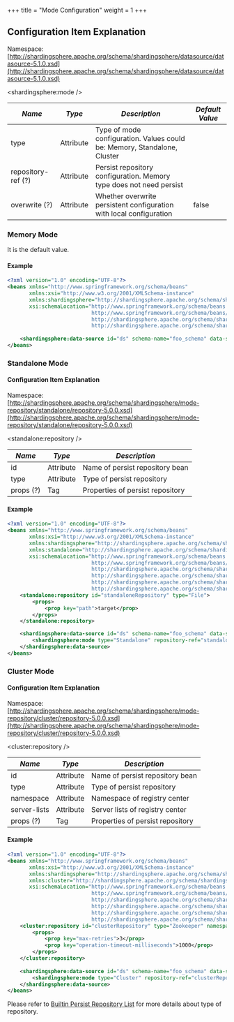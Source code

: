 +++
title = "Mode Configuration"
weight = 1
+++

## Configuration Item Explanation

Namespace: [http://shardingsphere.apache.org/schema/shardingsphere/datasource/datasource-5.1.0.xsd](http://shardingsphere.apache.org/schema/shardingsphere/datasource/datasource-5.1.0.xsd)

\<shardingsphere:mode />

| *Name*             | *Type*      | *Description*                                                            | *Default Value* |
| ------------------ | ----------- | ------------------------------------------------------------------------ | --------------- |
| type               | Attribute   | Type of mode configuration. Values could be: Memory, Standalone, Cluster |                 |
| repository-ref (?) | Attribute   | Persist repository configuration. Memory type does not need persist      |                 |
| overwrite (?)      | Attribute   | Whether overwrite persistent configuration with local configuration      | false           |

### Memory Mode

It is the default value.

#### Example

```xml
<?xml version="1.0" encoding="UTF-8"?>
<beans xmlns="http://www.springframework.org/schema/beans"
       xmlns:xsi="http://www.w3.org/2001/XMLSchema-instance"
       xmlns:shardingsphere="http://shardingsphere.apache.org/schema/shardingsphere/datasource"
       xsi:schemaLocation="http://www.springframework.org/schema/beans
                           http://www.springframework.org/schema/beans/spring-beans.xsd
                           http://shardingsphere.apache.org/schema/shardingsphere/datasource
                           http://shardingsphere.apache.org/schema/shardingsphere/datasource/datasource.xsd">
    
    <shardingsphere:data-source id="ds" schema-name="foo_schema" data-source-names="..." rule-refs="..." />
</beans>
```

### Standalone Mode

#### Configuration Item Explanation

Namespace: [http://shardingsphere.apache.org/schema/shardingsphere/mode-repository/standalone/repository-5.0.0.xsd](http://shardingsphere.apache.org/schema/shardingsphere/mode-repository/standalone/repository-5.0.0.xsd)

<standalone:repository />

| *Name*    | *Type*    | *Description*                    |
| --------- | --------- | -------------------------------- |
| id        | Attribute | Name of persist repository bean  |
| type      | Attribute | Type of persist repository       |
| props (?) | Tag       | Properties of persist repository |

#### Example

```xml
<?xml version="1.0" encoding="UTF-8"?>
<beans xmlns="http://www.springframework.org/schema/beans"
       xmlns:xsi="http://www.w3.org/2001/XMLSchema-instance"
       xmlns:shardingsphere="http://shardingsphere.apache.org/schema/shardingsphere/datasource"
       xmlns:standalone="http://shardingsphere.apache.org/schema/shardingsphere/mode-repository/standalone"
       xsi:schemaLocation="http://www.springframework.org/schema/beans
                           http://www.springframework.org/schema/beans/spring-beans.xsd
                           http://shardingsphere.apache.org/schema/shardingsphere/datasource
                           http://shardingsphere.apache.org/schema/shardingsphere/datasource/datasource.xsd
                           http://shardingsphere.apache.org/schema/shardingsphere/mode-repository/standalone
                           http://shardingsphere.apache.org/schema/shardingsphere/mode-repository/standalone/repository.xsd">
    <standalone:repository id="standaloneRepository" type="File">
        <props>
            <prop key="path">target</prop>
        </props>
    </standalone:repository>

    <shardingsphere:data-source id="ds" schema-name="foo_schema" data-source-names="..." rule-refs="..." >
        <shardingsphere:mode type="Standalone" repository-ref="standaloneRepository" overwrite="true" />
    </shardingsphere:data-source>
</beans>
```

### Cluster Mode

#### Configuration Item Explanation

Namespace: [http://shardingsphere.apache.org/schema/shardingsphere/mode-repository/cluster/repository-5.0.0.xsd](http://shardingsphere.apache.org/schema/shardingsphere/mode-repository/cluster/repository-5.0.0.xsd)

<cluster:repository />

| *Name*        | *Type*    | *Description*                    |
| ------------- | --------- | -------------------------------- |
| id            | Attribute | Name of persist repository bean  |
| type          | Attribute | Type of persist repository       |
| namespace     | Attribute | Namespace of registry center     |
| server-lists  | Attribute | Server lists of registry center  |
| props (?)     | Tag       | Properties of persist repository |

#### Example

```xml
<?xml version="1.0" encoding="UTF-8"?>
<beans xmlns="http://www.springframework.org/schema/beans"
       xmlns:xsi="http://www.w3.org/2001/XMLSchema-instance"
       xmlns:shardingsphere="http://shardingsphere.apache.org/schema/shardingsphere/datasource"
       xmlns:cluster="http://shardingsphere.apache.org/schema/shardingsphere/mode-repository/cluster"
       xsi:schemaLocation="http://www.springframework.org/schema/beans
                           http://www.springframework.org/schema/beans/spring-beans.xsd
                           http://shardingsphere.apache.org/schema/shardingsphere/datasource
                           http://shardingsphere.apache.org/schema/shardingsphere/datasource/datasource.xsd
                           http://shardingsphere.apache.org/schema/shardingsphere/mode-repository/cluster
                           http://shardingsphere.apache.org/schema/shardingsphere/mode-repository/cluster/repository.xsd">
    <cluster:repository id="clusterRepository" type="Zookeeper" namespace="regCenter" server-lists="localhost:3182">
        <props>
            <prop key="max-retries">3</prop>
            <prop key="operation-timeout-milliseconds">1000</prop>
        </props>
    </cluster:repository>
    
    <shardingsphere:data-source id="ds" schema-name="foo_schema" data-source-names="..." rule-refs="...">
        <shardingsphere:mode type="Cluster" repository-ref="clusterRepository" overwrite="true" />
    </shardingsphere:data-source>
</beans>
```

Please refer to [Builtin Persist Repository List](/en/user-manual/shardingsphere-jdbc/builtin-algorithm/metadata-repository/) for more details about type of repository.
